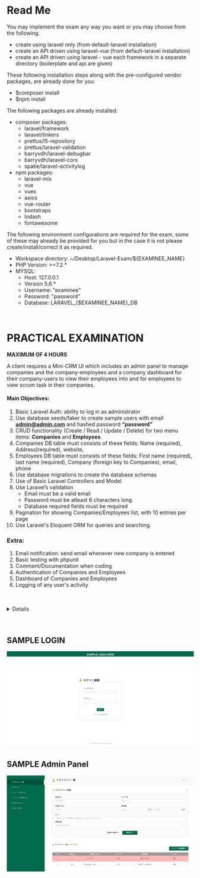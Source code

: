 # Read Me

You may implement the exam any way you want or you may choose from the following.<br>

<ul type="a">
<li>create using laravel only (from default-laravel installation)</li>
<li>create an API driven using laravel-vue (from default-laravel installation)</li>
<li>create an API driven using laravel - vue each framework in a separate directory (boilerplate and api are given) </li>
</ul>

These following installation steps along with the pre-configured vendor packages, are already done for you:

-   \$composer install
-   \$npm install

The following packages are already installed:<br>

-   composer packages:
    -   laravel/framework
    -   laravel/tinkers
    -   prettus/l5-repository
    -   prettus/laravel-validation
    -   barryvdh/laravel-debugbar
    -   barryvdh/laravel-cors
    -   spatie/laravel-activitylog
-   npm packages:
    -   laravel-mix
    -   vue
    -   vuex
    -   axios
    -   vue-router
    -   bootstraps
    -   lodash
    -   fontawesome

The following environment configurations are required for the exam, some of these may already be provided for you but in the case it is not please create/install/correct it as required.

-   Workspace directory: ~/Desktop/Laravel-Exam/\${EXAMINEE_NAME}
-   PHP Version: >=7.2.\*
-   MYSQL:
    -   Host: 127.0.0.1
    -   Version 5.6.\*
    -   Username: "examinee"
    -   Password: "password"
    -   Database: LARAVEL\_{\$EXAMINEE_NAME}\_DB

<!-- should you have request for other dependencies/packages, please ask before the exam. -->

<br>

# PRACTICAL EXAMINATION

**MAXIMUM OF 4 HOURS**

A client requires a Mini-CRM UI which includes an admin panel to manage companies and the company-employees and a company dashboard for their company-users to view their employees into and for employees to view scrum task in their companies.

#### Main Objectives:

1. Basic Laravel Auth: ability to log in as administrator
2. Use database seeds/faker to create sample users with email **admin@admin.com** and hashed password **“password”**
3. CRUD functionality (Create / Read / Update / Delete) for two menu items: **Companies** and **Employees**.
4. Companies DB table must consists of these fields: Name (required), Address(required), website,
5. Employees DB table must consists of these fields: First name (required), last name (required), Company (foreign key to Companies), email, phone
6. Use database migrations to create the database schemas
7. Use of Basic Laravel Controllers and Model
8. Use Laravel’s validation
    - Email must be a valid email
    - Password must be atleast 6 characters long.
    - Database required fields must be required
9. Pagination for showing Companies/Employees list, with 10 entries per page
10. Use Laravel's Eloquent ORM for queries and searching.

### Extra:

1. Email notification: send email whenever new company is entered
2. Basic testing with phpunit
3. Comment/Documentation when coding
4. Authentication of Companies and Employees
5. Dashboard of Companies and Employees
6. Logging of any user's activity

<br>
<br>

<details>
<summary>Details</summary>

With the main objective of the exam, the examinee should show the skills and understanding of the following:

-   MVC (Model-View-Controller) design pattern
-   Authentication
-   CRUD and Resource Controllers
-   Eloquent and Relationships
-   Database migrations and seeds
-   Form Validation and Requests
-   File management
-   Basic CSS
-   Pagination
-   Searching

On extra modules, the examinee would show the skills and understanding of the following:

-   Understanding of Laravel Notifiable and Email Service
-   Understanding the importance of automated code-testing
-   Laravel Coding Convention and practices.
-   Understanding of Laravel Authentication Service and concepts

</details>

<br>
<br>

## SAMPLE LOGIN

![An old rock in the desert](resources/images/sample-login.png "Sample Login Page")

## SAMPLE Admin Panel

![An old rock in the desert](resources/images/sample-dashboard.png "Sample Dashdmin Panel")
